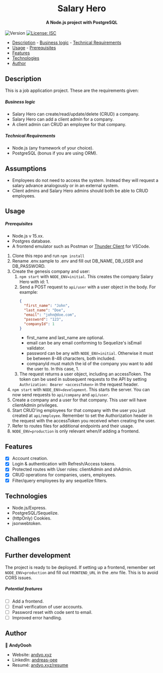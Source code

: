 <h1 align="center">Salary Hero</h1>
<h4 align="center">A Node.js project with PostgreSQL</h4>
<p>
  <img alt="Version" src="https://img.shields.io/badge/version-0.1.0-blue.svg?cacheSeconds=2592000" />
  <a href="#" target="_blank">
    <img alt="License: ISC" src="https://img.shields.io/badge/License-ISC-yellow.svg" />
  </a>
</p>

- [Description](#description) - [Business logic](#business-logic) - [Technical Requirements](#technical-requirements)
- [Usage](#usage) - [Prerequisites](#prerequisites)
- [Features](#features)
- [Technologies](#technologies)
- [Author](#author)

## Description

This is a job application project. These are the requirements given:

##### Business logic

- Salary Hero can create/read/update/delete (CRUD) a company.
- Salary Hero can add a client admin for a company.
- A client admin can CRUD an employee for that company.

##### Technical Requirements

- Node.js (any framework of your choice).
- PostgreSQL (bonus if you are using ORM).

## Assumptions

- Employees do not need to access the system. Instead they will request a salary advance analogously or in an external system.
- Client admins and Salary Hero admins should both be able to CRUD employees.

## Usage

##### Prerequisites

- Node.js v 15.xx.
- Postgres database.
- A frontend emulator such as Postman or [Thunder Client](https://marketplace.visualstudio.com/items?itemName=rangav.vscode-thunder-client) for VSCode.

1. Clone this repo and run `npm install`
2. Rename .env.sample to .env and fill out DB_NAME, DB_USER and DB_PASSWORD.
3. Create the genesis company and user:
   1. `npm start` with `NODE_ENV=initial`. This creates the company Salary Hero with id: 1.
   2. Send a POST request to `api/user` with a user object in the body. For example:
      ```json
      {
        "first_name": "John",
        "last_name": "Doe",
        "email": "john@doe.com",
        "password": "123",
        "companyId": 1
      }
      ```
      - first_name and last_name are optional.
      - email can be any email conforming to Sequelize's isEmail validator.
      - password can be any with `NODE_ENV=initial`. Otherwise it must be between 8-48 characters, both included.
      - companyId must match the id of the company you want to add the user to. In this case, 1.
   3. The request returns a user object, including an accessToken. The token can be used in subsequent requests to the API by setting `Authrization: Bearer <accessToken>` in the request header.
4. `npm start` with `NODE_ENV=development`. This starts the server. You can now send requests to `api/company` and `api/user`.
5. Create a company and a user for that company. This user will have clientAdmin privileges.
6. Start CRUD'ing employees for that company with the user you just created at `api/employee`. Remember to set the Authorization header in the request with the accessToken you received when creating the user.
7. Refer to routes files for additional endpoints and their usage.
8. `NODE_ENV=production` is only relevant when/if adding a frontend.

## Features

- [x] Account creation.
- [x] Login & authentication with Refresh/Access tokens.
- [x] Protected routes with User roles: clientAdmin and shAdmin.
- [x] CRUD operations for companies, users, employees.
- [x] Filter/query employees by any sequelize filters.

## Technologies

- Node.js/Express.
- PostgreSQL/Sequelize.
- (httpOnly) Cookies.
- jsonwebtoken.

## Challenges

## Further development

The project is ready to be deployed. If setting up a frontend, remember set `NODE_ENV=production` and fill out `FRONTEND_URL` in the .env file. This is to avoid CORS issues.

##### Potential features

- [ ] Add a frontend.
- [ ] Email verification of user accounts.
- [ ] Password reset with code sent to email.
- [ ] Improved error handling.

## Author

👤 **AndyOooh**

- Website: <a href='https://www.andyo.xyz/' target="_blank">andyo.xyz</a>
- LinkedIn: <a href='https://www.linkedin.com/in/andreas-oee/' target="_blank" rel="noopener noreferrer">andreas-oee</a>
- Resumé: <a href='https://www.andyo.xyz/static/media/Andreas%20Oee%20-%20Junior%20Full%20Stack%20-%20Resume.ab537effccc087b4a020.pdf' target="_blank">andyo.xyz/resume</a>
